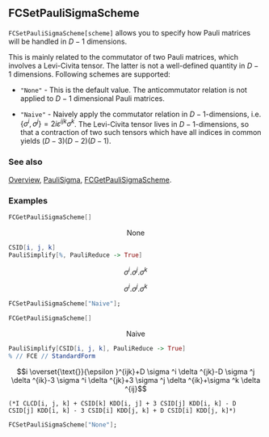 ## FCSetPauliSigmaScheme

`FCSetPauliSigmaScheme[scheme]` allows you to specify how Pauli matrices will be handled in $D-1$ dimensions.

This is mainly related to the commutator of two Pauli matrices, which involves a Levi-Civita tensor. The latter is not a well-defined quantity in $D-1$ dimensions. Following schemes are supported:

- `"None"` - This is the default value. The anticommutator relation is not applied to $D-1$ dimensional Pauli matrices.

- `"Naive"` - Naively apply the commutator relation in $D-1$-dimensions, i.e.  $\{\sigma^i, \sigma^j \} = 2 i \varepsilon^{ijk} \sigma^k$. The Levi-Civita tensor lives in $D-1$-dimensions, so that a contraction of two such tensors which have all indices in common yields $(D-3) (D-2) (D-1)$.

### See also

[Overview](Extra/FeynCalc.md), [PauliSigma](PauliSigma.md), [FCGetPauliSigmaScheme](FCGetPauliSigmaScheme.md).

### Examples

```mathematica
FCGetPauliSigmaScheme[]
```

$$\text{None}$$

```mathematica
CSID[i, j, k]
PauliSimplify[%, PauliReduce -> True]
```

$$\sigma ^i.\sigma ^j.\sigma ^k$$

$$\sigma ^i.\sigma ^j.\sigma ^k$$

```mathematica
FCSetPauliSigmaScheme["Naive"];
```

```mathematica
FCGetPauliSigmaScheme[]
```

$$\text{Naive}$$

```mathematica
PauliSimplify[CSID[i, j, k], PauliReduce -> True]
% // FCE // StandardForm
```

$$i \overset{\text{}}{\epsilon }^{ijk}+D \sigma ^i \delta ^{jk}-D \sigma ^j \delta ^{ik}-3 \sigma ^i \delta ^{jk}+3 \sigma ^j \delta ^{ik}+\sigma ^k \delta ^{ij}$$

```
(*I CLCD[i, j, k] + CSID[k] KDD[i, j] + 3 CSID[j] KDD[i, k] - D CSID[j] KDD[i, k] - 3 CSID[i] KDD[j, k] + D CSID[i] KDD[j, k]*)
```

```mathematica
FCSetPauliSigmaScheme["None"];
```
